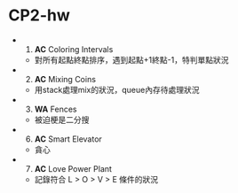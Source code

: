 # CP2-hw

- 1. **AC** Coloring Intervals
	- 對所有起點終點排序，遇到起點+1終點-1，特判單點狀況
- 2. **AC** Mixing Coins
	- 用stack處理mix的狀況，queue內存待處理狀況
- 3. **WA** Fences
	- 被迫梗是二分搜
- 6. **AC** Smart Elevator
	- 貪心
- 7. **AC** Love Power Plant
	- 記錄符合 L > O > V > E 條件的狀況

